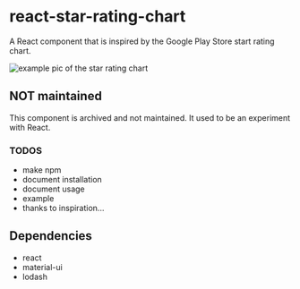 # react-star-rating-chart

A React component that is inspired by the Google Play Store start rating chart.

![example pic of the star rating chart](https://github.com/gitmathub/react-star-rating-chart/blob/master/star-rating-screenshot.png)

## NOT maintained

This component is archived and not maintained. It used to be an experiment with React.

### TODOS

- make npm
- document installation
- document usage
- example
- thanks to inspiration...

## Dependencies

- react
- material-ui
- lodash
